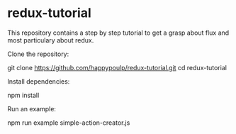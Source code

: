 redux-tutorial
=========================

This repository contains a step by step tutorial to get a grasp about flux and most particulary about redux.

Clone the repository:

git clone https://github.com/happypoulp/redux-tutorial.git
cd redux-tutorial

Install dependencies:

npm install

Run an example:

npm run example simple-action-creator.js